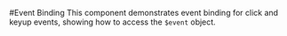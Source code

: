 #Event Binding
This component demonstrates event binding for click and keyup events, showing how to access the `$event` object.